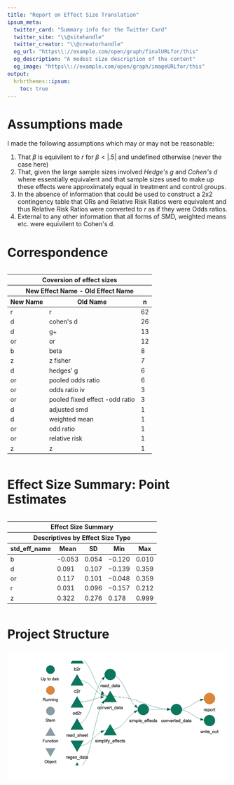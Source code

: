 ```yaml
---
title: "Report on Effect Size Translation"
ipsum_meta:
  twitter_card: "Summary info for the Twitter Card"
  twitter_site: "\\@sitehandle"
  twitter_creator: "\\@creatorhandle"
  og_url: "https\\://example.com/open/graph/finalURLfor/this"
  og_description: "A modest size description of the content"
  og_image: "https\\://example.com/open/graph/imageURLfor/this"
output: 
  hrbrthemes::ipsum:
    toc: true
---
```






# Assumptions made

I made the following assumptions which may or may not be reasonable:

1.  That $\beta$ is equivilent to $r$ for $\beta < |.5|$ and undefined otherwise (never the case here)
2.  That, given the large sample sizes involved *Hedge's g* and *Cohen's d* where essentially equivalent and that sample sizes used to make up these effects were approximately equal in treatment and control groups.
3.  In the absence of information that could be used to construct a 2x2 contingency table that ORs and Relative Risk Ratios were equivalent and thus Relative Risk Ratios were converted to $r$ as if they were Odds ratios.
4.  External to any other information that all forms of SMD, weighted means etc. were equivilent to Cohen's d.

# Correspondence

<!--html_preserve--><style>html {
  font-family: -apple-system, BlinkMacSystemFont, 'Segoe UI', Roboto, Oxygen, Ubuntu, Cantarell, 'Helvetica Neue', 'Fira Sans', 'Droid Sans', Arial, sans-serif;
}

#wxxjhffgfp .gt_table {
  display: table;
  border-collapse: collapse;
  margin-left: auto;
  margin-right: auto;
  color: #333333;
  font-size: 16px;
  font-weight: normal;
  font-style: normal;
  background-color: #FFFFFF;
  width: auto;
  border-top-style: solid;
  border-top-width: 2px;
  border-top-color: #A8A8A8;
  border-right-style: none;
  border-right-width: 2px;
  border-right-color: #D3D3D3;
  border-bottom-style: solid;
  border-bottom-width: 2px;
  border-bottom-color: #A8A8A8;
  border-left-style: none;
  border-left-width: 2px;
  border-left-color: #D3D3D3;
}

#wxxjhffgfp .gt_heading {
  background-color: #FFFFFF;
  text-align: center;
  border-bottom-color: #FFFFFF;
  border-left-style: none;
  border-left-width: 1px;
  border-left-color: #D3D3D3;
  border-right-style: none;
  border-right-width: 1px;
  border-right-color: #D3D3D3;
}

#wxxjhffgfp .gt_title {
  color: #333333;
  font-size: 125%;
  font-weight: initial;
  padding-top: 4px;
  padding-bottom: 4px;
  border-bottom-color: #FFFFFF;
  border-bottom-width: 0;
}

#wxxjhffgfp .gt_subtitle {
  color: #333333;
  font-size: 85%;
  font-weight: initial;
  padding-top: 0;
  padding-bottom: 4px;
  border-top-color: #FFFFFF;
  border-top-width: 0;
}

#wxxjhffgfp .gt_bottom_border {
  border-bottom-style: solid;
  border-bottom-width: 2px;
  border-bottom-color: #D3D3D3;
}

#wxxjhffgfp .gt_col_headings {
  border-top-style: solid;
  border-top-width: 2px;
  border-top-color: #D3D3D3;
  border-bottom-style: solid;
  border-bottom-width: 2px;
  border-bottom-color: #D3D3D3;
  border-left-style: none;
  border-left-width: 1px;
  border-left-color: #D3D3D3;
  border-right-style: none;
  border-right-width: 1px;
  border-right-color: #D3D3D3;
}

#wxxjhffgfp .gt_col_heading {
  color: #333333;
  background-color: #FFFFFF;
  font-size: 100%;
  font-weight: normal;
  text-transform: inherit;
  border-left-style: none;
  border-left-width: 1px;
  border-left-color: #D3D3D3;
  border-right-style: none;
  border-right-width: 1px;
  border-right-color: #D3D3D3;
  vertical-align: bottom;
  padding-top: 5px;
  padding-bottom: 6px;
  padding-left: 5px;
  padding-right: 5px;
  overflow-x: hidden;
}

#wxxjhffgfp .gt_column_spanner_outer {
  color: #333333;
  background-color: #FFFFFF;
  font-size: 100%;
  font-weight: normal;
  text-transform: inherit;
  padding-top: 0;
  padding-bottom: 0;
  padding-left: 4px;
  padding-right: 4px;
}

#wxxjhffgfp .gt_column_spanner_outer:first-child {
  padding-left: 0;
}

#wxxjhffgfp .gt_column_spanner_outer:last-child {
  padding-right: 0;
}

#wxxjhffgfp .gt_column_spanner {
  border-bottom-style: solid;
  border-bottom-width: 2px;
  border-bottom-color: #D3D3D3;
  vertical-align: bottom;
  padding-top: 5px;
  padding-bottom: 6px;
  overflow-x: hidden;
  display: inline-block;
  width: 100%;
}

#wxxjhffgfp .gt_group_heading {
  padding: 8px;
  color: #333333;
  background-color: #FFFFFF;
  font-size: 100%;
  font-weight: initial;
  text-transform: inherit;
  border-top-style: solid;
  border-top-width: 2px;
  border-top-color: #D3D3D3;
  border-bottom-style: solid;
  border-bottom-width: 2px;
  border-bottom-color: #D3D3D3;
  border-left-style: none;
  border-left-width: 1px;
  border-left-color: #D3D3D3;
  border-right-style: none;
  border-right-width: 1px;
  border-right-color: #D3D3D3;
  vertical-align: middle;
}

#wxxjhffgfp .gt_empty_group_heading {
  padding: 0.5px;
  color: #333333;
  background-color: #FFFFFF;
  font-size: 100%;
  font-weight: initial;
  border-top-style: solid;
  border-top-width: 2px;
  border-top-color: #D3D3D3;
  border-bottom-style: solid;
  border-bottom-width: 2px;
  border-bottom-color: #D3D3D3;
  vertical-align: middle;
}

#wxxjhffgfp .gt_from_md > :first-child {
  margin-top: 0;
}

#wxxjhffgfp .gt_from_md > :last-child {
  margin-bottom: 0;
}

#wxxjhffgfp .gt_row {
  padding-top: 8px;
  padding-bottom: 8px;
  padding-left: 5px;
  padding-right: 5px;
  margin: 10px;
  border-top-style: solid;
  border-top-width: 1px;
  border-top-color: #D3D3D3;
  border-left-style: none;
  border-left-width: 1px;
  border-left-color: #D3D3D3;
  border-right-style: none;
  border-right-width: 1px;
  border-right-color: #D3D3D3;
  vertical-align: middle;
  overflow-x: hidden;
}

#wxxjhffgfp .gt_stub {
  color: #333333;
  background-color: #FFFFFF;
  font-size: 100%;
  font-weight: initial;
  text-transform: inherit;
  border-right-style: solid;
  border-right-width: 2px;
  border-right-color: #D3D3D3;
  padding-left: 12px;
}

#wxxjhffgfp .gt_summary_row {
  color: #333333;
  background-color: #FFFFFF;
  text-transform: inherit;
  padding-top: 8px;
  padding-bottom: 8px;
  padding-left: 5px;
  padding-right: 5px;
}

#wxxjhffgfp .gt_first_summary_row {
  padding-top: 8px;
  padding-bottom: 8px;
  padding-left: 5px;
  padding-right: 5px;
  border-top-style: solid;
  border-top-width: 2px;
  border-top-color: #D3D3D3;
}

#wxxjhffgfp .gt_grand_summary_row {
  color: #333333;
  background-color: #FFFFFF;
  text-transform: inherit;
  padding-top: 8px;
  padding-bottom: 8px;
  padding-left: 5px;
  padding-right: 5px;
}

#wxxjhffgfp .gt_first_grand_summary_row {
  padding-top: 8px;
  padding-bottom: 8px;
  padding-left: 5px;
  padding-right: 5px;
  border-top-style: double;
  border-top-width: 6px;
  border-top-color: #D3D3D3;
}

#wxxjhffgfp .gt_striped {
  background-color: rgba(128, 128, 128, 0.05);
}

#wxxjhffgfp .gt_table_body {
  border-top-style: solid;
  border-top-width: 2px;
  border-top-color: #D3D3D3;
  border-bottom-style: solid;
  border-bottom-width: 2px;
  border-bottom-color: #D3D3D3;
}

#wxxjhffgfp .gt_footnotes {
  color: #333333;
  background-color: #FFFFFF;
  border-bottom-style: none;
  border-bottom-width: 2px;
  border-bottom-color: #D3D3D3;
  border-left-style: none;
  border-left-width: 2px;
  border-left-color: #D3D3D3;
  border-right-style: none;
  border-right-width: 2px;
  border-right-color: #D3D3D3;
}

#wxxjhffgfp .gt_footnote {
  margin: 0px;
  font-size: 90%;
  padding: 4px;
}

#wxxjhffgfp .gt_sourcenotes {
  color: #333333;
  background-color: #FFFFFF;
  border-bottom-style: none;
  border-bottom-width: 2px;
  border-bottom-color: #D3D3D3;
  border-left-style: none;
  border-left-width: 2px;
  border-left-color: #D3D3D3;
  border-right-style: none;
  border-right-width: 2px;
  border-right-color: #D3D3D3;
}

#wxxjhffgfp .gt_sourcenote {
  font-size: 90%;
  padding: 4px;
}

#wxxjhffgfp .gt_left {
  text-align: left;
}

#wxxjhffgfp .gt_center {
  text-align: center;
}

#wxxjhffgfp .gt_right {
  text-align: right;
  font-variant-numeric: tabular-nums;
}

#wxxjhffgfp .gt_font_normal {
  font-weight: normal;
}

#wxxjhffgfp .gt_font_bold {
  font-weight: bold;
}

#wxxjhffgfp .gt_font_italic {
  font-style: italic;
}

#wxxjhffgfp .gt_super {
  font-size: 65%;
}

#wxxjhffgfp .gt_footnote_marks {
  font-style: italic;
  font-size: 65%;
}
</style>
<div id="wxxjhffgfp" style="overflow-x:auto;overflow-y:auto;width:auto;height:auto;"><table class="gt_table">
  <thead class="gt_header">
    <tr>
      <th colspan="3" class="gt_heading gt_title gt_font_normal" style>Coversion of effect sizes</th>
    </tr>
    <tr>
      <th colspan="3" class="gt_heading gt_subtitle gt_font_normal gt_bottom_border" style>New Effect Name - Old Effect Name</th>
    </tr>
  </thead>
  <thead class="gt_col_headings">
    <tr>
      <th class="gt_col_heading gt_columns_bottom_border gt_left" rowspan="1" colspan="1">New Name</th>
      <th class="gt_col_heading gt_columns_bottom_border gt_left" rowspan="1" colspan="1">Old Name</th>
      <th class="gt_col_heading gt_columns_bottom_border gt_center" rowspan="1" colspan="1">n</th>
    </tr>
  </thead>
  <tbody class="gt_table_body">
    <tr>
      <td class="gt_row gt_left">r</td>
      <td class="gt_row gt_left">r</td>
      <td class="gt_row gt_center">62</td>
    </tr>
    <tr>
      <td class="gt_row gt_left">d</td>
      <td class="gt_row gt_left">cohen's d</td>
      <td class="gt_row gt_center">26</td>
    </tr>
    <tr>
      <td class="gt_row gt_left">d</td>
      <td class="gt_row gt_left">g+</td>
      <td class="gt_row gt_center">13</td>
    </tr>
    <tr>
      <td class="gt_row gt_left">or</td>
      <td class="gt_row gt_left">or</td>
      <td class="gt_row gt_center">12</td>
    </tr>
    <tr>
      <td class="gt_row gt_left">b</td>
      <td class="gt_row gt_left">beta</td>
      <td class="gt_row gt_center">8</td>
    </tr>
    <tr>
      <td class="gt_row gt_left">z</td>
      <td class="gt_row gt_left">z fisher</td>
      <td class="gt_row gt_center">7</td>
    </tr>
    <tr>
      <td class="gt_row gt_left">d</td>
      <td class="gt_row gt_left">hedges' g</td>
      <td class="gt_row gt_center">6</td>
    </tr>
    <tr>
      <td class="gt_row gt_left">or</td>
      <td class="gt_row gt_left">pooled odds ratio</td>
      <td class="gt_row gt_center">6</td>
    </tr>
    <tr>
      <td class="gt_row gt_left">or</td>
      <td class="gt_row gt_left">odds ratio iv</td>
      <td class="gt_row gt_center">3</td>
    </tr>
    <tr>
      <td class="gt_row gt_left">or</td>
      <td class="gt_row gt_left">pooled fixed effect -odd ratio</td>
      <td class="gt_row gt_center">3</td>
    </tr>
    <tr>
      <td class="gt_row gt_left">d</td>
      <td class="gt_row gt_left">adjusted smd</td>
      <td class="gt_row gt_center">1</td>
    </tr>
    <tr>
      <td class="gt_row gt_left">d</td>
      <td class="gt_row gt_left">weighted mean</td>
      <td class="gt_row gt_center">1</td>
    </tr>
    <tr>
      <td class="gt_row gt_left">or</td>
      <td class="gt_row gt_left">odd ratio</td>
      <td class="gt_row gt_center">1</td>
    </tr>
    <tr>
      <td class="gt_row gt_left">or</td>
      <td class="gt_row gt_left">relative risk</td>
      <td class="gt_row gt_center">1</td>
    </tr>
    <tr>
      <td class="gt_row gt_left">z</td>
      <td class="gt_row gt_left">z</td>
      <td class="gt_row gt_center">1</td>
    </tr>
  </tbody>
  
  
</table></div><!--/html_preserve-->

# Effect Size Summary: Point Estimates

<!--html_preserve--><style>html {
  font-family: -apple-system, BlinkMacSystemFont, 'Segoe UI', Roboto, Oxygen, Ubuntu, Cantarell, 'Helvetica Neue', 'Fira Sans', 'Droid Sans', Arial, sans-serif;
}

#wjzbrqzhmi .gt_table {
  display: table;
  border-collapse: collapse;
  margin-left: auto;
  margin-right: auto;
  color: #333333;
  font-size: 16px;
  font-weight: normal;
  font-style: normal;
  background-color: #FFFFFF;
  width: auto;
  border-top-style: solid;
  border-top-width: 2px;
  border-top-color: #A8A8A8;
  border-right-style: none;
  border-right-width: 2px;
  border-right-color: #D3D3D3;
  border-bottom-style: solid;
  border-bottom-width: 2px;
  border-bottom-color: #A8A8A8;
  border-left-style: none;
  border-left-width: 2px;
  border-left-color: #D3D3D3;
}

#wjzbrqzhmi .gt_heading {
  background-color: #FFFFFF;
  text-align: center;
  border-bottom-color: #FFFFFF;
  border-left-style: none;
  border-left-width: 1px;
  border-left-color: #D3D3D3;
  border-right-style: none;
  border-right-width: 1px;
  border-right-color: #D3D3D3;
}

#wjzbrqzhmi .gt_title {
  color: #333333;
  font-size: 125%;
  font-weight: initial;
  padding-top: 4px;
  padding-bottom: 4px;
  border-bottom-color: #FFFFFF;
  border-bottom-width: 0;
}

#wjzbrqzhmi .gt_subtitle {
  color: #333333;
  font-size: 85%;
  font-weight: initial;
  padding-top: 0;
  padding-bottom: 4px;
  border-top-color: #FFFFFF;
  border-top-width: 0;
}

#wjzbrqzhmi .gt_bottom_border {
  border-bottom-style: solid;
  border-bottom-width: 2px;
  border-bottom-color: #D3D3D3;
}

#wjzbrqzhmi .gt_col_headings {
  border-top-style: solid;
  border-top-width: 2px;
  border-top-color: #D3D3D3;
  border-bottom-style: solid;
  border-bottom-width: 2px;
  border-bottom-color: #D3D3D3;
  border-left-style: none;
  border-left-width: 1px;
  border-left-color: #D3D3D3;
  border-right-style: none;
  border-right-width: 1px;
  border-right-color: #D3D3D3;
}

#wjzbrqzhmi .gt_col_heading {
  color: #333333;
  background-color: #FFFFFF;
  font-size: 100%;
  font-weight: normal;
  text-transform: inherit;
  border-left-style: none;
  border-left-width: 1px;
  border-left-color: #D3D3D3;
  border-right-style: none;
  border-right-width: 1px;
  border-right-color: #D3D3D3;
  vertical-align: bottom;
  padding-top: 5px;
  padding-bottom: 6px;
  padding-left: 5px;
  padding-right: 5px;
  overflow-x: hidden;
}

#wjzbrqzhmi .gt_column_spanner_outer {
  color: #333333;
  background-color: #FFFFFF;
  font-size: 100%;
  font-weight: normal;
  text-transform: inherit;
  padding-top: 0;
  padding-bottom: 0;
  padding-left: 4px;
  padding-right: 4px;
}

#wjzbrqzhmi .gt_column_spanner_outer:first-child {
  padding-left: 0;
}

#wjzbrqzhmi .gt_column_spanner_outer:last-child {
  padding-right: 0;
}

#wjzbrqzhmi .gt_column_spanner {
  border-bottom-style: solid;
  border-bottom-width: 2px;
  border-bottom-color: #D3D3D3;
  vertical-align: bottom;
  padding-top: 5px;
  padding-bottom: 6px;
  overflow-x: hidden;
  display: inline-block;
  width: 100%;
}

#wjzbrqzhmi .gt_group_heading {
  padding: 8px;
  color: #333333;
  background-color: #FFFFFF;
  font-size: 100%;
  font-weight: initial;
  text-transform: inherit;
  border-top-style: solid;
  border-top-width: 2px;
  border-top-color: #D3D3D3;
  border-bottom-style: solid;
  border-bottom-width: 2px;
  border-bottom-color: #D3D3D3;
  border-left-style: none;
  border-left-width: 1px;
  border-left-color: #D3D3D3;
  border-right-style: none;
  border-right-width: 1px;
  border-right-color: #D3D3D3;
  vertical-align: middle;
}

#wjzbrqzhmi .gt_empty_group_heading {
  padding: 0.5px;
  color: #333333;
  background-color: #FFFFFF;
  font-size: 100%;
  font-weight: initial;
  border-top-style: solid;
  border-top-width: 2px;
  border-top-color: #D3D3D3;
  border-bottom-style: solid;
  border-bottom-width: 2px;
  border-bottom-color: #D3D3D3;
  vertical-align: middle;
}

#wjzbrqzhmi .gt_from_md > :first-child {
  margin-top: 0;
}

#wjzbrqzhmi .gt_from_md > :last-child {
  margin-bottom: 0;
}

#wjzbrqzhmi .gt_row {
  padding-top: 8px;
  padding-bottom: 8px;
  padding-left: 5px;
  padding-right: 5px;
  margin: 10px;
  border-top-style: solid;
  border-top-width: 1px;
  border-top-color: #D3D3D3;
  border-left-style: none;
  border-left-width: 1px;
  border-left-color: #D3D3D3;
  border-right-style: none;
  border-right-width: 1px;
  border-right-color: #D3D3D3;
  vertical-align: middle;
  overflow-x: hidden;
}

#wjzbrqzhmi .gt_stub {
  color: #333333;
  background-color: #FFFFFF;
  font-size: 100%;
  font-weight: initial;
  text-transform: inherit;
  border-right-style: solid;
  border-right-width: 2px;
  border-right-color: #D3D3D3;
  padding-left: 12px;
}

#wjzbrqzhmi .gt_summary_row {
  color: #333333;
  background-color: #FFFFFF;
  text-transform: inherit;
  padding-top: 8px;
  padding-bottom: 8px;
  padding-left: 5px;
  padding-right: 5px;
}

#wjzbrqzhmi .gt_first_summary_row {
  padding-top: 8px;
  padding-bottom: 8px;
  padding-left: 5px;
  padding-right: 5px;
  border-top-style: solid;
  border-top-width: 2px;
  border-top-color: #D3D3D3;
}

#wjzbrqzhmi .gt_grand_summary_row {
  color: #333333;
  background-color: #FFFFFF;
  text-transform: inherit;
  padding-top: 8px;
  padding-bottom: 8px;
  padding-left: 5px;
  padding-right: 5px;
}

#wjzbrqzhmi .gt_first_grand_summary_row {
  padding-top: 8px;
  padding-bottom: 8px;
  padding-left: 5px;
  padding-right: 5px;
  border-top-style: double;
  border-top-width: 6px;
  border-top-color: #D3D3D3;
}

#wjzbrqzhmi .gt_striped {
  background-color: rgba(128, 128, 128, 0.05);
}

#wjzbrqzhmi .gt_table_body {
  border-top-style: solid;
  border-top-width: 2px;
  border-top-color: #D3D3D3;
  border-bottom-style: solid;
  border-bottom-width: 2px;
  border-bottom-color: #D3D3D3;
}

#wjzbrqzhmi .gt_footnotes {
  color: #333333;
  background-color: #FFFFFF;
  border-bottom-style: none;
  border-bottom-width: 2px;
  border-bottom-color: #D3D3D3;
  border-left-style: none;
  border-left-width: 2px;
  border-left-color: #D3D3D3;
  border-right-style: none;
  border-right-width: 2px;
  border-right-color: #D3D3D3;
}

#wjzbrqzhmi .gt_footnote {
  margin: 0px;
  font-size: 90%;
  padding: 4px;
}

#wjzbrqzhmi .gt_sourcenotes {
  color: #333333;
  background-color: #FFFFFF;
  border-bottom-style: none;
  border-bottom-width: 2px;
  border-bottom-color: #D3D3D3;
  border-left-style: none;
  border-left-width: 2px;
  border-left-color: #D3D3D3;
  border-right-style: none;
  border-right-width: 2px;
  border-right-color: #D3D3D3;
}

#wjzbrqzhmi .gt_sourcenote {
  font-size: 90%;
  padding: 4px;
}

#wjzbrqzhmi .gt_left {
  text-align: left;
}

#wjzbrqzhmi .gt_center {
  text-align: center;
}

#wjzbrqzhmi .gt_right {
  text-align: right;
  font-variant-numeric: tabular-nums;
}

#wjzbrqzhmi .gt_font_normal {
  font-weight: normal;
}

#wjzbrqzhmi .gt_font_bold {
  font-weight: bold;
}

#wjzbrqzhmi .gt_font_italic {
  font-style: italic;
}

#wjzbrqzhmi .gt_super {
  font-size: 65%;
}

#wjzbrqzhmi .gt_footnote_marks {
  font-style: italic;
  font-size: 65%;
}
</style>
<div id="wjzbrqzhmi" style="overflow-x:auto;overflow-y:auto;width:auto;height:auto;"><table class="gt_table">
  <thead class="gt_header">
    <tr>
      <th colspan="5" class="gt_heading gt_title gt_font_normal" style>Effect Size Summary</th>
    </tr>
    <tr>
      <th colspan="5" class="gt_heading gt_subtitle gt_font_normal gt_bottom_border" style>Descriptives by Effect Size Type</th>
    </tr>
  </thead>
  <thead class="gt_col_headings">
    <tr>
      <th class="gt_col_heading gt_columns_bottom_border gt_left" rowspan="1" colspan="1">std_eff_name</th>
      <th class="gt_col_heading gt_columns_bottom_border gt_right" rowspan="1" colspan="1">Mean</th>
      <th class="gt_col_heading gt_columns_bottom_border gt_right" rowspan="1" colspan="1">SD</th>
      <th class="gt_col_heading gt_columns_bottom_border gt_right" rowspan="1" colspan="1">Min</th>
      <th class="gt_col_heading gt_columns_bottom_border gt_right" rowspan="1" colspan="1">Max</th>
    </tr>
  </thead>
  <tbody class="gt_table_body">
    <tr>
      <td class="gt_row gt_left">b</td>
      <td class="gt_row gt_right">&minus;0.053</td>
      <td class="gt_row gt_right">0.054</td>
      <td class="gt_row gt_right">&minus;0.120</td>
      <td class="gt_row gt_right">0.010</td>
    </tr>
    <tr>
      <td class="gt_row gt_left">d</td>
      <td class="gt_row gt_right">0.091</td>
      <td class="gt_row gt_right">0.107</td>
      <td class="gt_row gt_right">&minus;0.139</td>
      <td class="gt_row gt_right">0.359</td>
    </tr>
    <tr>
      <td class="gt_row gt_left">or</td>
      <td class="gt_row gt_right">0.117</td>
      <td class="gt_row gt_right">0.101</td>
      <td class="gt_row gt_right">&minus;0.048</td>
      <td class="gt_row gt_right">0.359</td>
    </tr>
    <tr>
      <td class="gt_row gt_left">r</td>
      <td class="gt_row gt_right">0.031</td>
      <td class="gt_row gt_right">0.096</td>
      <td class="gt_row gt_right">&minus;0.157</td>
      <td class="gt_row gt_right">0.212</td>
    </tr>
    <tr>
      <td class="gt_row gt_left">z</td>
      <td class="gt_row gt_right">0.322</td>
      <td class="gt_row gt_right">0.276</td>
      <td class="gt_row gt_right">0.178</td>
      <td class="gt_row gt_right">0.999</td>
    </tr>
  </tbody>
  
  
</table></div><!--/html_preserve-->

# Project Structure
<img src="figure/unnamed-chunk-4-1.png" title="plot of chunk unnamed-chunk-4" alt="plot of chunk unnamed-chunk-4" width="504" />

